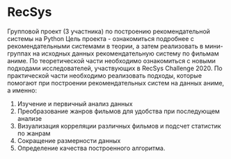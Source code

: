 # RecSys
Групповой проект (3 участника) по построению рекомендательной системы на Python
Цель проекта -  ознакомиться подробнее с рекомендательными системами в теории, а затем реализовать в мини-группах на исходных данных рекомендательную систему по фильмам аниме. По теоретической части необходимо  ознакомиться с новыми подходами исследователей, участвующих в RecSys Challenge 2020. По практической части необходимо реализовать подходы, которые помогают при построении рекомендательных систем на данных аниме, а именно:
1. Изучение и первичный анализ данных 
2. Преобразование жанров фильмов для удобства при последующем анализе
3. Визуализация корреляции различных фильмов и подсчет статистик по жанрам
4. Сокращение размерности данных
5. Определение качества построенного алгоритма.
